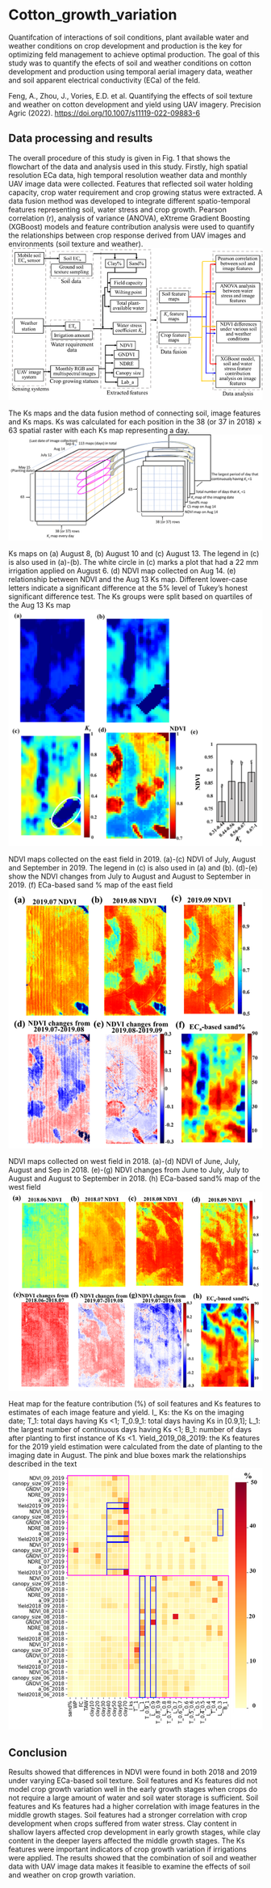 # Cotton_growth_variation
Quantifcation of interactions of soil conditions, plant available water and weather conditions on crop development and production is the key for optimizing feld management to achieve optimal production. The goal of this study was to quantify the efects of soil and weather conditions on cotton development and production using temporal aerial imagery data, weather and soil apparent electrical conductivity (ECa) of the feld.

Feng, A., Zhou, J., Vories, E.D. et al. Quantifying the effects of soil texture and weather on cotton development and yield using UAV imagery. Precision Agric (2022). https://doi.org/10.1007/s11119-022-09883-6

## Data processing and results
The overall procedure of this study is given in Fig. 1 that shows the flowchart of the data and analysis used in this study. Firstly, high spatial resolution ECa data, high temporal resolution weather data and monthly UAV image data were collected. Features that reflected soil water holding capacity, crop water requirement and crop growing status were extracted. A data fusion method was developed to integrate different spatio-temporal features representing soil, water stress and crop growth. Pearson correlation (r), analysis of variance (ANOVA), eXtreme Gradient Boosting (XGBoost) models and feature contribution analysis were used to quantify the relationships between crop response derived from UAV images and environments (soil texture and weather).
![alt text](https://github.com/AJFeng/Cotton_growth_variation/blob/main/figures/Flowchart.png)

The Ks maps and the data fusion method of connecting soil, image features and Ks maps. Ks was calculated for each position in the 38 (or 37 in 2018) × 63 spatial raster with each Ks map representing a day.
![alt text](https://github.com/AJFeng/Cotton_growth_variation/blob/main/figures/data_fusion.png)

Ks maps on (a) August 8, (b) August 10 and (c) August 13. The legend in (c) is also used in (a)-(b). The white circle in (c) marks a plot that had a 22 mm irrigation applied on August 6. (d) NDVI map collected on Aug 14. (e) relationship between NDVI and the Aug 13 Ks map. Different lower-case letters indicate a significant difference at the 5% level of Tukey’s honest significant difference test. The Ks groups were split based on quartiles of the Aug 13 Ks map
![alt text](https://github.com/AJFeng/Cotton_growth_variation/blob/main/figures/Ks_NDVI.png)

NDVI maps collected on the east field in 2019. (a)-(c) NDVI of July, August and September in 2019. The legend in (c) is also used in (a) and (b). (d)-(e) show the NDVI changes from July to August and August to September in 2019. (f) ECa-based sand % map of the east field
![alt text](https://github.com/AJFeng/Cotton_growth_variation/blob/main/figures/2019NDVI.png)

NDVI maps collected on west field in 2018. (a)-(d) NDVI of June, July, August and Sep in 2018. (e)-(g) NDVI changes from June to July, July to August and August to September in 2018. (h) ECa-based sand% map of the west field
![alt text](https://github.com/AJFeng/Cotton_growth_variation/blob/main/figures/2018NDVI.png)

Heat map for the feature contribution (%) of soil features and Ks features to estimates of each image feature and yield. I_ Ks: the Ks on the imaging date; T_1: total days having Ks <1; T_0.9_1: total days having Ks in [0.9,1]; L_1: the largest number of continuous days having Ks <1; B_1: number of days after planting to first instance of Ks <1. Yield_2019_08_2019: the Ks features for the 2019 yield estimation were calculated from the date of planting to the imaging date in August. The pink and blue boxes mark the relationships described in the text
![alt text](https://github.com/AJFeng/Cotton_growth_variation/blob/main/figures/feature_contribution.png)

## Conclusion
Results showed that differences in NDVI were found in both 2018 and 2019 under varying ECa-based soil texture. Soil features and Ks features did not model crop growth variation well in the early growth stages when crops do not require a large amount of water and soil water storage is sufficient.  Soil features and Ks features had a higher correlation with image features in the middle growth stages. Soil features had a stronger correlation with crop development when crops suffered from water stress. Clay content in shallow layers affected crop development in early growth stages, while clay content in the deeper layers affected the middle growth stages. The Ks features were important indicators of crop growth variation if irrigations were applied. The results showed that the combination of soil and weather data with UAV image data makes it feasible to examine the effects of soil and weather on crop growth variation.

